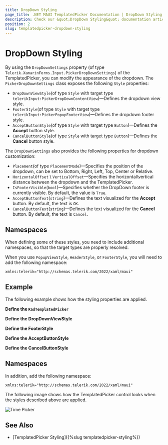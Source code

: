 ```yaml
---
title: DropDown Styling
page_title: .NET MAUI TemplatedPicker Documentation | DropDown Styling
description: Check our &quot;DropDown Styling&quot; documentation article for Telerik TemplatedPicker for .NET MAUI.
position: 2
slug: templatedpicker-dropdown-styling
---
```


# DropDown Styling

By using the `DropDownSettings` property (of type `Telerik.XamarinForms.Input.PickerDropDownSettings`) of the TemplatedPicker, you can modify the appearance of the dropdown. The `PickerDropDownSettings` class exposes the following `Style` properties:

* `DropDownViewStyle`(of type `Style` with target type `telerikInput:PickerDropDownContentView`)&mdash;Defines the dropdown view style.
* `FooterStyle`(of type `Style` with target type `telerikInput:PickerPopupFooterView`)&mdash;Defines the dropdown footer style.
* `AcceptButtonStyle`(of type `Style` with target type `Button`)&mdash;Defines the **Accept** button style.
* `CancelButtonStyle`(of type `Style` with target type `Button`)&mdash;Defines the **Cancel** button style.

The `DropDownSettings` also provides the following properties for dropdown customization:

* `Placement`(of type `PlacementMode`)&mdash;Specifies the position of the dropdown, can be set to Bottom, Right, Left, Top, Center or Relative.
* `HorizontalOffset` \ `VerticalOffset`&mdash;Specifies the horizontal\vertical distance between the dropdown and the TemplatedPicker.
* `IsFooterVisible`(`bool`)&mdash;Specifies whether the DropDown footer is currently visible. By default, the value is `True`.
* `AcceptButtonText`(`string`)&mdash;Defines the text visualized for the **Accept** button. By default, the text is `OK`.
* `CancelButtonText`(`string`)&mdash;Defines the text visualized for the **Cancel** button. By default, the text is `Cancel`.

## Namespaces

When defining some of these styles, you need to include additional namespaces, so that the target types are properly resolved.

When you use `PopupViewStyle`, `HeaderStyle`, or `FooterStyle`, you will need to add the following namespace:

```XAML
xmlns:telerik="http://schemas.telerik.com/2022/xaml/maui"
```

## Example

The following example shows how the styling properties are applied.

**Define the `RadTemplatedPicker`**

<snippet id='templatedpicker-style' />

**Define the DropDownViewStyle**

<snippet id='dropDownViewStyle' />

**Define the FooterStyle**

<snippet id='timepicker-style-footer-style' />

**Define the AcceptButtonStyle**

<snippet id='timepicker-style-accept-button-style' />

**Define the CancelButtonStyle**

<snippet id='timepicker-style-cancel-button-style' />

## Namespaces

In addition, add the following namespace:

```XAML
xmlns:telerik="http://schemas.telerik.com/2022/xaml/maui"
```

The following image shows how the TemplatedPicker control looks when the styles described above are applied.

![Time Picker](../images/timepicker_style.png)

## See Also

- [TemplatedPicker Styling]({%slug templatedpicker-styling%})
